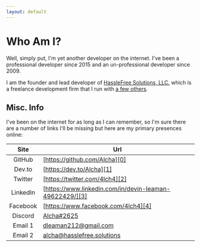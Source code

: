 ```yaml
---
layout: default
---
```


# Who Am I?

Well, simply put, I'm yet another developer on the internet. I've been a professional developer since 2015 and an un-professional developer since 2009.

I am the founder and lead developer of [HassleFree Solutions, LLC.][8] which is a freelance development firm that I run with [a few others][9].

## Misc. Info

I've been on the internet for as long as I can remember, so I'm sure there are a number of links I'll be missing but here are my primary presences online:

| Site    | Url |
|:-------:|-----|
| GitHub  | [https://github.com/Alcha][0] |
| Dev.to  | [https://dev.to/Alcha][1] |
| Twitter | [https://twitter.com/4lch4][2] |
| LinkedIn | [https://www.linkedin.com/in/devin-leaman-49622429/][3] |
| Facebook | [https://www.facebook.com/4lch4][4] |
| Discord | [Alcha#2625][5] |
| Email 1 | [dleaman212@gmail.com][7] |
| Email 2 | [alcha@hasslefree.solutions][6] |

[0]: https://github.com/Alcha
[1]: https://dev.to/Alcha
[2]: https://twitter.com/4lch4
[3]: https://www.linkedin.com/in/devin-leaman-49622429/
[4]: https://www.facebook.com/4lch4
[5]: https://discord.gg/W72x4Ks
[6]: mailto:alcha@hasslefree.solutions
[7]: mailto:dleaman212@gmail.com
[8]: https://hasslefree.solutions
[9]: https://hasslefree.solutions/#the-team